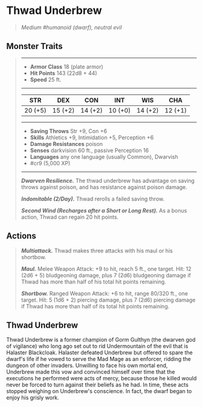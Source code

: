 # Thwad Underbrew
>*Medium #humanoid (dwarf), neutral evil*
## Monster Traits
>___
>- **Armor Class** 18 (plate armor)
>- **Hit Points** 143 (22d8 + 44)
>- **Speed** 25 ft. 
>___
>|STR|DEX|CON|INT|WIS|CHA|
>|:---:|:---:|:---:|:---:|:---:|:---:|
>|20 (+5)|15 (+2)|14 (+2)|10 (+0)|14 (+2)|12 (+1)|
>___
>- **Saving Throws** Str +9, Con +6
>- **Skills** Athletics +9, Intimidation +5, Perception +6
>- **Damage Resistances** poison
>- **Senses** darkvision 60 ft., passive Perception 16
>- **Languages** any one language (usually Common), Dwarvish
>- #cr9 (5,000 XP)
>___
>***Dwarven Resilience.*** The thwad underbrew has advantage on saving throws against poison, and has resistance against poison damage.  
>
>***Indomitable (2/Day).*** Thwad rerolls a failed saving throw.  
>
>***Second Wind (Recharges after a Short or Long Rest).*** As a bonus action, Thwad can regain 20 hit points.  
>
## Actions
>***Multiattack.*** Thwad makes three attacks with his maul or his shortbow.  
>
>***Maul.*** Melee Weapon Attack: +9 to hit, reach 5 ft., one target. Hit: 12 (2d6 + 5) bludgeoning damage, plus 7 (2d6) bludgeoning damage if Thwad has more than half of his total hit points remaining.  
>
>***Shortbow.*** Ranged Weapon Attack: +6 to hit, range 80/320 ft., one target. Hit: 5 (1d6 + 2) piercing damage, plus 7 (2d6) piercing damage if Thwad has more than half of its total hit points remaining.
## Thwad Underbrew
Thwad Underbrew is a former champion of Gorm Gulthyn (the dwarven god of vigilance) who long ago set out to rid Undermountain of the evil that is Halaster Blackcloak. Halaster defeated Underbrew but offered to spare the dwarf's life if he vowed to serve the Mad Mage as an enforcer, ridding the dungeon of other invaders. Unwilling to face his own mortal end, Underbrew made this vow and convinced himself over time that the executions he performed were acts of mercy, because those he killed would never be forced to turn against their beliefs as he had. In time, these acts stopped weighing on Underbrew's conscience. In fact, the dwarf began to enjoy his grisly work.